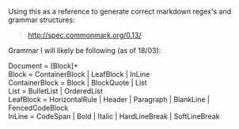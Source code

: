 Using this as a reference to generate correct markdown regex's and grammar structures:
> http://spec.commonmark.org/0.13/

Grammar I will likely be following (as of 18/03):

Document =  [Block]+\
Block = ContainerBlock | LeafBlock | InLine\
ContainerBlock = Block | BlockQuote | List\
List = BulletList | OrderedList\
LeafBlock = HorizontalRule | Header | Paragraph | BlankLine | FencedCodeBlock\
InLine = CodeSpan | Bold | Italic | HardLineBreak | SoftLineBreak